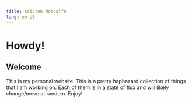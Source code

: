 ```yaml
---
title: Kristen Metcalfe
lang: en-US
---
```


# Howdy!

## Welcome

This is my personal website. This is a pretty haphazard collection of things that I am working on. Each of them is in a state of flux and will likely change/move at random. Enjoy!
